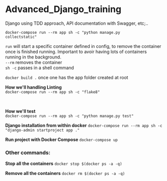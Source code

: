 # Advanced_Django_training
Django using TDD approach, API documentation with Swagger, etc;..


<code>docker-compose run --rm app sh -c "python manage.py collectstatic"</code> <br>

```run``` will start a specific container defined in config, to remove the container once is finished running. Important to avoir having lots of containers running in the background. <br>
```--rm``` removes the container <br>
```sh -c``` passes in a shell command





```docker build .``` once one has the app folder created at root <br>



**How we'll handling Linting** <br>
```docker-compose run --rm app sh -c "flake8"```

<br>

**How we'll test** <br>
```docker-compose run --rm app sh -c "python manage.py test"```
<br>


**Django installation from within docker**
```docker-compose run --rm app sh -c "django-admin startproject app ."```
<br>


**Run project with Docker Compose**
```docker-compose up```
<br>


### Other commands:


**Stop all the containers**
```docker stop $(docker ps -a -q)```


**Remove all the containers**
```docker rm $(docker ps -a -q)```

